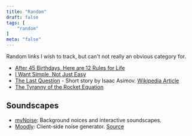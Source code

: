 ```yaml
---
title: "Random"
draft: false
tags: [
    "random"
]
meta: "false"
---
```


Random links I wish to track, but can't not really an obvious category for.

- [After 45 Birthdays, Here are 12 Rules for Life](https://getpocket.com/explore/item/after-45-birthdays-here-are-12-rules-for-life)
- [I Want Simple, Not Just Easy](https://kristoff.it/blog/simple-not-just-easy/)
- [The Last Question](https://www.multivax.com/last_question.html) - Short story by Isaac Asimov.  [Wikipedia Article](https://en.wikipedia.org/wiki/The_Last_Question)
- [The Tyranny of the Rocket Equation](https://www.nasa.gov/mission_pages/station/expeditions/expedition30/tryanny.html)

## Soundscapes

- [myNoise](https://mynoise.net/): Background noices and interactive soundscapes.
- [Moodly](https://moodly.site/): Client-side noise generator.  [Source](https://github.com/Uvacoder/moodly)